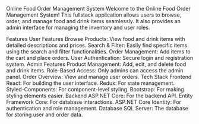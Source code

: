Online Food Order Management System
Welcome to the Online Food Order Management System! This fullstack application allows users to browse, order, and manage food and drink items seamlessly. It also provides an admin interface for managing the inventory and user roles.

Features
User Features
Browse Products: View food and drink items with detailed descriptions and prices.
Search & Filter: Easily find specific items using the search and filter functionalities.
Order Management: Add items to the cart and place orders.
User Authentication: Secure login and registration system.
Admin Features
Product Management: Add, edit, and delete food and drink items.
Role-Based Access: Only admins can access the admin panel.
Order Overview: View and manage user orders.
Tech Stack
Frontend
React: For building the user interface.
Redux: For state management.
Styled-Components: For component-level styling.
Bootstrap: For making styling elements easier.
Backend
ASP.NET Core: For the backend API.
Entity Framework Core: For database interactions.
ASP.NET Core Identity: For authentication and role management.
Database
SQL Server: The database for storing user and order data.
